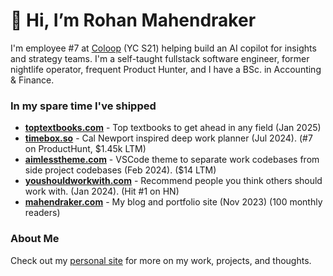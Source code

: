 # 👋 Hi, I’m Rohan Mahendraker

I'm employee #7 at [Coloop](https://www.coloop.ai) (YC S21) helping build an AI copilot for insights and strategy teams. I'm a self-taught fullstack software engineer, former nightlife operator, frequent Product Hunter, and I have a BSc. in Accounting & Finance. 

### In my spare time I've shipped 

- [**toptextbooks.com**](https://toptextbooks.com) - Top textbooks to get ahead in any field (Jan 2025)  
- [**timebox.so**](https://timebox.so) - Cal Newport inspired deep work planner (Jul 2024). (#7 on ProductHunt, $1.45k LTM)
- [**aimlesstheme.com**](https://aimlesstheme.com) - VSCode theme to separate work codebases from side project codebases (Feb 2024). ($14 LTM)
- [**youshouldworkwith.com**](https://youshouldworkwith.com) - Recommend people you think others should work with. (Jan 2024). (Hit #1 on HN)
- [**mahendraker.com**](https://mahendraker.com) - My blog and portfolio site (Nov 2023) (100 monthly readers)

### About Me
Check out my [personal site](https://www.mahendraker.com/) for more on my work, projects, and thoughts.
